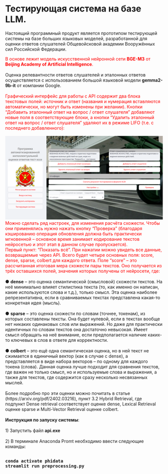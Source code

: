 # **Тестирующая система на базе LLM.**
Настоящий программный продукт является прототипом тестирующей системы на базе больших языковых моделей, разработанной для оценки ответов слушателей Общевойсковой академии Вооружённых сил Российской Федерации. 

<div style="color: red;">В основе  лежит модель искусственной нейронной сети <strong>BGE-M3</strong> от <strong>Beijing Academy of Artificial Intelligence</strong>.</div> 
<br />
Оценка релевантности ответов слушателей и эталонных ответов осуществляется с использованием большой языковой модели <strong>gemma2-9b-it</strong> от компании Google.</div> 
<br />
<br />
<div style="color: red;">Графический интерфейс для работы с API содержит два блока текстовых полей: источник и ответ (названия и нумерация вставляются автоматически, но могут быть изменены при желании). Кнопки “Добавить эталонный ответ на вопрос / ответ слушателя” добавляют новые поля в соответствующие блоки, а кнопки “Удалить эталонный ответ на вопрос / ответ слушателя” удаляют их в режиме LIFO (т.е. с последнего добавленного):</div>
<br />
<img src="aea42623-ab93-40dd-bc48-df404bc6144c.png" alt="Интерфейс веб-приложения" style="max-width: 100%; height: auto;">
<br />
<div style="color: red;">
Можно сделать ряд настроек, для изменения расчёта схожести. Чтобы они применялись нужно 
нажать кнопку “Проверка” (благодаря кэшированию операция обновления должна быть практически 
мгновенной – основное время занимает кодирование текстов нейросетью и этот этап в данном случае 
пропускается). 
<br />
Первый пункт: “Показать всё”. При нажатии можно увидеть все данные, возвращаемые через API. 
Всего будет четыре основных поля: score, dense, sparse, colbert для каждого ответа. Поле “score” – это 
рассчитанная итоговая мера схожести пары текстов. Оно получается из трёх оставшихся полей, значения 
которых получены от нейросети, где: </div> 
<br />
● <strong>dense</strong> – это оценка семантической (смысловой) схожести текстов. На неё минимально влияет 
стилистика текста (то, как именно он написан, какие используются слова и т.д.), только смысл. Эта 
оценка наиболее репрезентативна, если в сравниваемых текстах представлена какая-то конкретная 
идея (мысль). 
<br />
<br />
● <strong>sparse</strong> – это оценка схожести по словам (точнее, токенам), из которых составлены тексты. Она 
будет нулевой, если в текстах вообще нет никаких одинаковых слов или выражений. Но даже для 
практически идентичных по словам текстов она достаточно невысокая. Имеет смысл обращать на 
неё внимание, если предполагается наличие каких-то ключевых в слов в ответе для корректности. 
<br />
<br />
● <strong>colbert</strong> – это ещё одна семантическая оценка, но в ней текст не сжимается в единичный вектор (как 
в случае с dense), а представляется в виде набора векторов – по одному для каждого токена (слова). 
Данная оценка лучше подходит для сравнения текстов, где важен не только смысл, но и 
используемые слова и выражения, а также для текстов, где содержится сразу несколько 
несвязанных мыслей. 
<br />
<br />
Более подробно про эти оценки можно почитать в статье (https://arxiv.org/pdf/2402.03216), пункт 3.2 
Hybrid Retrieval, где подпункт Dense retrieval соответствует оценке dense, Lexical Retrieval оценке sparse 
и Multi-Vector Retrieval оценке colbert. 
<br />
<br />
<strong>Инструкция по запуску системы</strong>:
<br />
<br />
1) Запустить файл <strong>api.exe</strong>
<br />
<br />
2) В терминале Anaconda Promt необходимо ввести следующие команды:</div> 
<br />
<pre>
<strong>
conda activate phidata
streamlit run preprocessing.py
</strong>
</pre>
<br />
<div style="color: red;">
